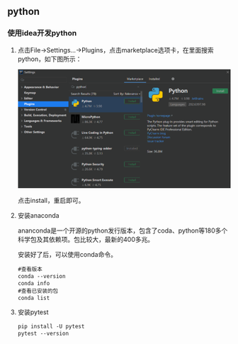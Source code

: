 ## python

### 使用idea开发python

1. 点击File->Settings...->Plugins，点击marketplace选项卡，在里面搜索python，如下图所示：

   ![python-1](.././img/python-1.png)

   点击install，重启即可。

2. 安装anaconda

   ananconda是一个开源的python发行版本，包含了coda、python等180多个科学包及其依赖项。包比较大，最新的400多兆。
   
   安装好了后，可以使用conda命令。
   
   ~~~
   #查看版本
   conda --version
   conda info
   #查看已安装的包
   conda list
   ~~~
   
3. 安装pytest

   ~~~
   pip install -U pytest
   pytest --version
   ~~~

   